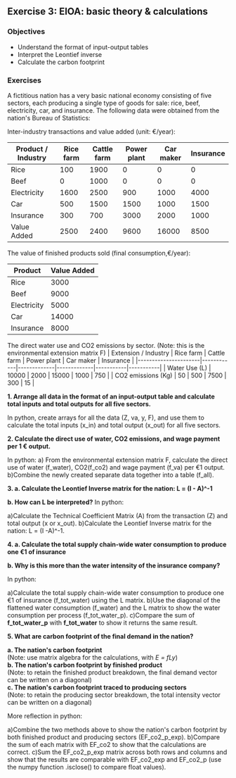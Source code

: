 ## Exercise 3: EIOA: basic theory & calculations

### Objectives
- Understand the format of input-output tables
- Interpret the Leontief inverse
- Calculate the carbon footprint

### Exercises

A fictitious nation has a very basic national economy consisting of five
sectors, each producing a single type of goods for sale: rice, beef,
electricity, car, and insurance. The following data were obtained from
the nation\'s Bureau of Statistics:

Inter-industry transactions and value added (unit: €/year):

| Product / Industry | Rice farm  | Cattle farm | Power plant | Car maker | Insurance |
|----------|------------|-------------|-------------|-----------|-----------|
| Rice           | 100   | 1900   | 0      | 0     | 0      |
| Beef           | 0     | 1000   | 0      | 0     | 0      |
| Electricity    | 1600  | 2500   | 900    | 1000  | 4000   |
| Car            | 500   | 1500   | 1500   | 1000  | 1500   |
| Insurance      | 300   | 700    | 3000   | 2000  | 1000   |
| Value Added    | 2500  | 2400   | 9600   | 16000 | 8500   |

The value of finished products sold (final consumption,€/year):

| Product    | Value Added|   
|------------|------------|
| Rice       | 3000       |
| Beef       | 9000       |
| Electricity| 5000       |
| Car        | 14000      |
| Insurance  | 8000       |

The direct water use and CO2 emissions by sector. (Note: this is the environmental extension matrix F)
| Extension / Industry | Rice farm  | Cattle farm | Power plant | Car maker | Insurance |
|----------------------|------------|-------------|-------------|-----------|-----------|
| Water Use (L)        | 10000      | 2000        | 15000       | 1000      | 750       |
| CO2 emissions (Kg)   | 50         | 500         | 7500        | 300       | 15        |

**1. Arrange all data in the format of an input-output table and calculate total inputs and total outputs for all five sectors.**

In python, create arrays for all the data (Z, va, y, F), and use them to calculate the total inputs (x_in) and total output (x_out) for all five sectors.

**2. Calculate the direct use of water, CO2 emissions, and wage payment per 1 € output.**

In python:
a) From the environmental extension matrix F, calculate the direct use of water (f_water), CO2(f_co2) and wage payment (f_va) per €1 output.
b)Combine the newly created separate data together into a table (f_all).

**3. a. Calculate the Leontief Inverse matrix for the nation: L = (I - A)\^-1**

**b. How can L be interpreted?**
In python:

a)Calculate the Technical Coefficient Matrix (A) from the transaction (Z) and total output (x or x_out).
b)Calculate the Leontief Inverse matrix for the nation: L = (I -A)\^-1.

**4. a. Calculate the total supply chain-wide water consumption to produce one €1 of insurance**

**b. Why is this more than the water intensity of the insurance company?**

In python:

a)Calculate the total supply chain-wide water consumption to produce one €1 of insurance (f_tot_water) using the L matrix.
b)Use the diagonal of the flattened water consumption (f_water) and the L matrix to show the water consumption per process (f_tot_water_p).
c)Compare the sum of **f_tot_water_p** with **f_tot_water** to show it returns the same result.

**5. What are carbon footprint of the final demand in the nation?**

**a. The nation's carbon footprint**\
(Note: use matrix algebra for the calculations, with *E = fLy*)\
**b. The nation's carbon footprint by finished product**\
(Note: to retain the finished product breakdown, the final demand vector
can be written on a diagonal)\
**c. The nation's carbon footprint traced to producing sectors**\
(Note: to retain the producing sector breakdown, the total intensity vector can be written on a diagonal)

More reflection in python:

a)Combine the two methods above to show the nation's carbon footprint by both finished product and producing sectors (EF_co2_p\_exp).
b)Compare the sum of each matrix with EF_co2 to show that the calculations are correct. c)Sum the EF_co2_p\_exp matrix across both rows and columns and show that the results are comparable with EF_co2_exp and EF_co2_p (use the numpy function .isclose() to compare float values).

